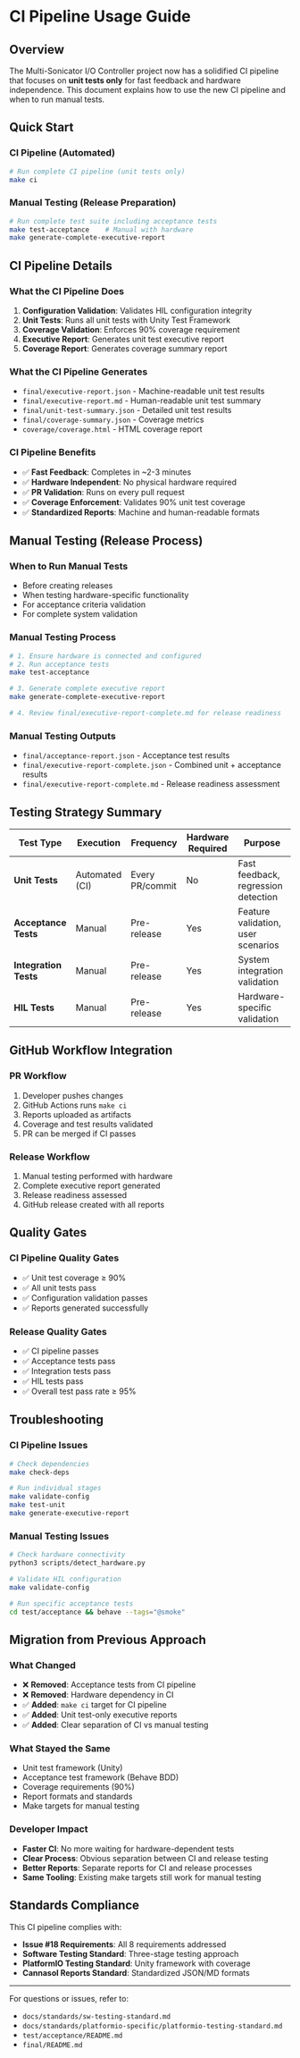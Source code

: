 # CI Pipeline Usage Guide

## Overview

The Multi-Sonicator I/O Controller project now has a solidified CI pipeline that focuses on **unit tests only** for fast feedback and hardware independence. This document explains how to use the new CI pipeline and when to run manual tests.

## Quick Start

### CI Pipeline (Automated)
```bash
# Run complete CI pipeline (unit tests only)
make ci
```

### Manual Testing (Release Preparation)
```bash
# Run complete test suite including acceptance tests
make test-acceptance    # Manual with hardware
make generate-complete-executive-report
```

## CI Pipeline Details

### What the CI Pipeline Does
1. **Configuration Validation**: Validates HIL configuration integrity
2. **Unit Tests**: Runs all unit tests with Unity Test Framework
3. **Coverage Validation**: Enforces 90% coverage requirement
4. **Executive Report**: Generates unit test executive report
5. **Coverage Report**: Generates coverage summary report

### What the CI Pipeline Generates
- `final/executive-report.json` - Machine-readable unit test results
- `final/executive-report.md` - Human-readable unit test summary
- `final/unit-test-summary.json` - Detailed unit test results
- `final/coverage-summary.json` - Coverage metrics
- `coverage/coverage.html` - HTML coverage report

### CI Pipeline Benefits
- ✅ **Fast Feedback**: Completes in ~2-3 minutes
- ✅ **Hardware Independent**: No physical hardware required
- ✅ **PR Validation**: Runs on every pull request
- ✅ **Coverage Enforcement**: Validates 90% unit test coverage
- ✅ **Standardized Reports**: Machine and human-readable formats

## Manual Testing (Release Process)

### When to Run Manual Tests
- Before creating releases
- When testing hardware-specific functionality
- For acceptance criteria validation
- For complete system validation

### Manual Testing Process
```bash
# 1. Ensure hardware is connected and configured
# 2. Run acceptance tests
make test-acceptance

# 3. Generate complete executive report
make generate-complete-executive-report

# 4. Review final/executive-report-complete.md for release readiness
```

### Manual Testing Outputs
- `final/acceptance-report.json` - Acceptance test results
- `final/executive-report-complete.json` - Combined unit + acceptance results
- `final/executive-report-complete.md` - Release readiness assessment

## Testing Strategy Summary

| Test Type | Execution | Frequency | Hardware Required | Purpose |
|-----------|-----------|-----------|------------------|---------|
| **Unit Tests** | Automated (CI) | Every PR/commit | No | Fast feedback, regression detection |
| **Acceptance Tests** | Manual | Pre-release | Yes | Feature validation, user scenarios |
| **Integration Tests** | Manual | Pre-release | Yes | System integration validation |
| **HIL Tests** | Manual | Pre-release | Yes | Hardware-specific validation |

## GitHub Workflow Integration

### PR Workflow
1. Developer pushes changes
2. GitHub Actions runs `make ci`
3. Reports uploaded as artifacts
4. Coverage and test results validated
5. PR can be merged if CI passes

### Release Workflow
1. Manual testing performed with hardware
2. Complete executive report generated
3. Release readiness assessed
4. GitHub release created with all reports

## Quality Gates

### CI Pipeline Quality Gates
- ✅ Unit test coverage ≥ 90%
- ✅ All unit tests pass
- ✅ Configuration validation passes
- ✅ Reports generated successfully

### Release Quality Gates
- ✅ CI pipeline passes
- ✅ Acceptance tests pass
- ✅ Integration tests pass
- ✅ HIL tests pass
- ✅ Overall test pass rate ≥ 95%

## Troubleshooting

### CI Pipeline Issues
```bash
# Check dependencies
make check-deps

# Run individual stages
make validate-config
make test-unit
make generate-executive-report
```

### Manual Testing Issues
```bash
# Check hardware connectivity
python3 scripts/detect_hardware.py

# Validate HIL configuration
make validate-config

# Run specific acceptance tests
cd test/acceptance && behave --tags="@smoke"
```

## Migration from Previous Approach

### What Changed
- ❌ **Removed**: Acceptance tests from CI pipeline
- ❌ **Removed**: Hardware dependency in CI
- ✅ **Added**: `make ci` target for CI pipeline
- ✅ **Added**: Unit test-only executive reports
- ✅ **Added**: Clear separation of CI vs manual testing

### What Stayed the Same
- Unit test framework (Unity)
- Acceptance test framework (Behave BDD)
- Coverage requirements (90%)
- Report formats and standards
- Make targets for manual testing

### Developer Impact
- **Faster CI**: No more waiting for hardware-dependent tests
- **Clear Process**: Obvious separation between CI and release testing
- **Better Reports**: Separate reports for CI and release processes
- **Same Tooling**: Existing make targets still work for manual testing

## Standards Compliance

This CI pipeline complies with:
- **Issue #18 Requirements**: All 8 requirements addressed
- **Software Testing Standard**: Three-stage testing approach
- **PlatformIO Testing Standard**: Unity framework with coverage
- **Cannasol Reports Standard**: Standardized JSON/MD formats

---

For questions or issues, refer to:
- `docs/standards/sw-testing-standard.md`
- `docs/standards/platformio-specific/platformio-testing-standard.md`
- `test/acceptance/README.md`
- `final/README.md`